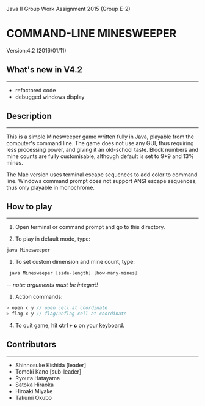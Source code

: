 Java II Group Work Assignment 2015 (Group E-2)

# COMMAND-LINE MINESWEEPER
Version:4.2 (2016/01/11)

## What's new in V4.2
***
+ refactored code
+ debugged windows display

## Description
***
This is a simple Minesweeper game written fully in Java, playable from the computer's command line.
The game does not use any GUI, thus requiring less processing power, and giving it an old-school taste.
Block numbers and mine counts are fully customisable, although default is set to 9*9 and 13% mines.

The Mac version uses terminal escape sequences to add color to command line.
Windows command prompt does not support ANSI escape sequences, thus only playable in monochrome.

## How to play
***
1. Open terminal or command prompt and go to this directory.

1. To play in default mode, type:
```java
java Minesweeper
```
1. To set custom dimension and mine count, type:
```java
 java Minesweeper [side-length] [how-many-mines]
```
*-- note: arguments must be integer!!*

1. Action commands:
```java
> open x y // open cell at coordinate
> flag x y // flag/unflag cell at coordinate
```
4. To quit game, hit **ctrl + c** on your keyboard.


## Contributors
***
+ Shinnosuke Kishida [leader]
+ Tomoki Kano [sub-leader]
+ Ryouta Hatayama
+ Satoka Hiraoka
+ Hiroaki Miyake
+ Takumi Okubo
